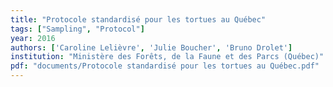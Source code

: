 ```yaml
---
title: "Protocole standardisé pour les tortues au Québec"
tags: ["Sampling", "Protocol"]
year: 2016
authors: ['Caroline Lelièvre', 'Julie Boucher', 'Bruno Drolet']
institution: "Ministère des Forêts, de la Faune et des Parcs (Québec)"
pdf: "documents/Protocole standardisé pour les tortues au Québec.pdf"
---
```


